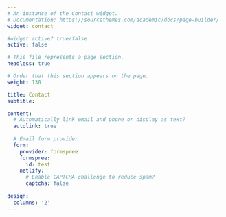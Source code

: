 ```yaml
---
# An instance of the Contact widget.
# Documentation: https://sourcethemes.com/academic/docs/page-builder/
widget: contact

#widget active? true/false
active: false

# This file represents a page section.
headless: true

# Order that this section appears on the page.
weight: 130

title: Contact
subtitle:

content:
  # Automatically link email and phone or display as text?
  autolink: true
  
  # Email form provider
  form:
    provider: formspree
    formspree:
      id: test
    netlify:
      # Enable CAPTCHA challenge to reduce spam?
      captcha: false
  
design:
  columns: '2'
---
```

